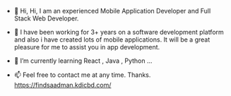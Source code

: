 - 👋 Hi, Hi, I am an experienced Mobile Application Developer and Full Stack Web Developer.
- 👀 I have been working for 3+ years on a software development platform and also i have created lots of mobile applications. It will be a great pleasure for me to assist you in app development.
- 🌱 I’m currently learning React , Java , Python ...

- 📫 Feel free to contact me at any time. Thanks.
https://findsaadman.kdicbd.com/

<!---
saadman061/saadman061 is a ✨ special ✨ repository because its `README.md` (this file) appears on your GitHub profile.
You can click the Preview link to take a look at your changes.
--->
